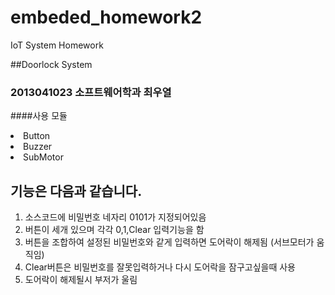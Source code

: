 # embeded_homework2
IoT System Homework

##Doorlock System
### 2013041023 소프트웨어학과 최우열

####사용 모듈
<li>Button</li>
<li>Buzzer</li>
<li>SubMotor</li>

## 기능은 다음과 같습니다. 

1. 소스코드에 비밀번호 네자리 0101가 지정되어있음
2. 버튼이 세개 있으며 각각 0,1,Clear 입력기능을 함
3. 버튼을 조합하여 설정된 비밀번호와 같게 입력하면 도어락이 해제됨 (서브모터가 움직임)
4. Clear버튼은 비밀번호를 잘못입력하거나 다시 도어락을 잠구고싶을때 사용
5. 도어락이 해제될시 부저가 울림
